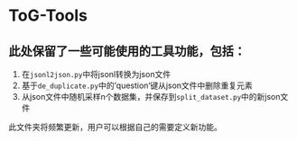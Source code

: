 # ToG-Tools

## 此处保留了一些可能使用的工具功能，包括：

1. 在`jsonl2json.py`中将jsonl转换为json文件
2. 基于`de_duplicate.py`中的’question‘键从json文件中删除重复元素
3. 从json文件中随机采样n个数据集，并保存到`split_dataset.py`中的新json文件


此文件夹将频繁更新，用户可以根据自己的需要定义新功能。